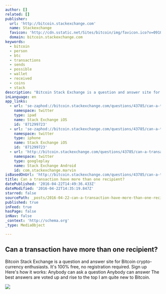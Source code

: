 ```yaml
---
author: []
related: []
publisher:
  url: 'http://bitcoin.stackexchange.com'
  name: Stackexchange
  favicon: 'http://cdn.sstatic.net/Sites/bitcoin/img/favicon.ico?v=0910168c5c65'
  domain: bitcoin.stackexchange.com
keywords:
  - bitcoin
  - person
  - btc
  - transactions
  - sends
  - possible
  - wallet
  - received
  - coins
  - stack
description: "Bitcoin Stack Exchange is a question and answer site for Bitcoin crypto-currency enthusiasts. It's 100% free, no registration required. Sign up Here's how it works: Anybody can ask a question Anybody can answer The best answers are voted up and rise to the top I am quite new to Bitcoin."
inLanguage: en
app_links:
  - url: 'se-zaphod://bitcoin.stackexchange.com/questions/43785/can-a-transaction-have-more-than-one-recipient'
    namespace: twitter
    type: ipad
    name: Stack Exchange iOS
    id: '871299723'
  - url: 'se-zaphod://bitcoin.stackexchange.com/questions/43785/can-a-transaction-have-more-than-one-recipient'
    namespace: twitter
    type: iphone
    name: Stack Exchange iOS
    id: '871299723'
  - url: 'http://bitcoin.stackexchange.com/questions/43785/can-a-transaction-have-more-than-one-recipient'
    namespace: twitter
    type: googleplay
    name: Stack Exchange Android
    id: com.stackexchange.marvin
isBasedOnUrl: 'http://bitcoin.stackexchange.com/questions/43785/can-a-transaction-have-more-than-one-recipient'
title: Can a transaction have more than one recipient?
datePublished: '2016-04-22T14:49:36.433Z'
dateModified: '2016-04-22T14:35:19.847Z'
starred: false
sourcePath: _posts/2016-04-22-can-a-transaction-have-more-than-one-recipient.md
published: true
inFeed: true
hasPage: false
inNav: false
_context: 'http://schema.org'
_type: MediaObject

---
```

<article style=""><h1>Can a transaction have more than one recipient?</h1><p>Bitcoin Stack Exchange is a question and answer site for Bitcoin crypto-currency enthusiasts. It's 100% free, no registration required. Sign up Here's how it works: Anybody can ask a question Anybody can answer The best answers are voted up and rise to the top I am quite new to Bitcoin.</p><img src="http://cdn.sstatic.net/Sites/bitcoin/img/apple-touch-icon.png?v=a43e5a337e6b&amp;a" /></article>